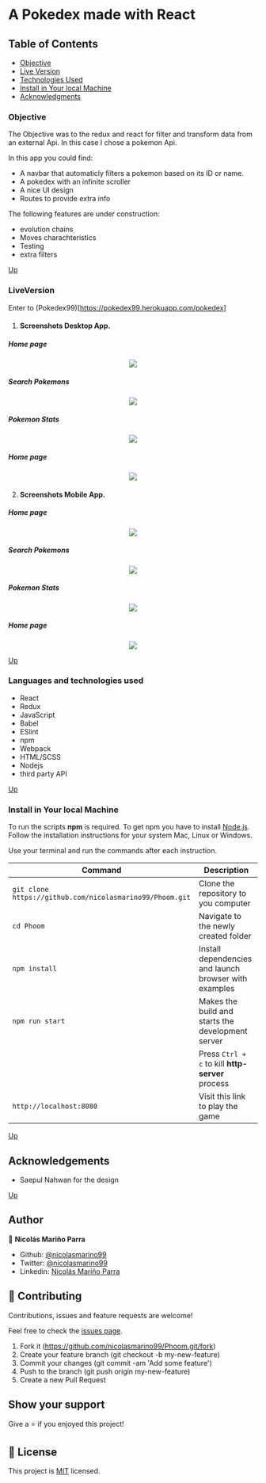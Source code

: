 # A Pokedex made with React


## Table of Contents

- [Objective](#Objective)
- [Live Version](#LiveVersion)
- [Technologies Used](#Technologies-Used)
- [Install in Your local Machine](#Install-in-Your-local-Machine)
- [Acknowledgments](#Acknowledgments)

### Objective

The Objective was to the redux and react for filter and transform data from an external Api. In this case I chose a pokemon Api. 

In this app you could find:

- A navbar that automaticly filters a pokemon based on its ID or name.  
- A pokedex with an infinite scroller
- A nice UI design
- Routes to provide extra info

The following features are under construction:

- evolution chains 
- Moves charachteristics
- Testing
- extra filters
 

[Up](#Table-of-Contents)

### LiveVersion
Enter to (Pokedex99)[https://pokedex99.herokuapp.com/pokedex]
1. #### Screenshots Desktop App.
##### Home page
<p align="center">
<img src="src/assets/imgs/app.jpg">
</p>

##### Search Pokemons
<p align="center">
<img src="src/assets/imgs/apppk.jpg">
</p>

##### Pokemon Stats
<p align="center">
<img src="src/assets/imgs/pk.jpg">
</p>

##### Home page
<p align="center">
<img src="src/assets/imgs/pokedex.jpg">
</p>



2. #### Screenshots Mobile App.

##### Home page
<p align="center">
<img src="src/assets/imgs/appM.jpg">
</p>

##### Search Pokemons
<p align="center">
<img src="src/assets/imgs/apppkM.jpg">
</p>

##### Pokemon Stats
<p align="center">
<img src="src/assets/imgs/pkM.jpg">
</p>

##### Home page
<p align="center">
<img src="src/assets/imgs/pokedexM.jpg">
</p>


[Up](#Table-of-Contents)

### Languages and technologies used 

- React
- Redux
- JavaScript
- Babel
- ESlint
- npm
- Webpack
- HTML/SCSS
- Nodejs
- third party API

[Up](#Table-of-Contents)

### Install in Your local Machine

To run the scripts **npm** is required. To get npm you have to install [Node.js](https://nodejs.org). Follow the installation instructions for your system Mac, Linux or Windows.

Use your terminal and run the commands after each instruction.

| Command                                             | Description                                           |
| --------------------------------------------------- | ----------------------------------------------------- |
| `git clone https://github.com/nicolasmarino99/Phoom.git` | Clone the repository to you computer                  |
| `cd Phoom`                                          | Navigate to the newly created folder                  |
| `npm install`                                       | Install dependencies and launch browser with examples |
| `npm run start`                                         | Makes the build and starts the development server     |
|                                                     | Press `Ctrl + c` to kill **http-server** process      |
| `http://localhost:8080`                             | Visit this link to play the game                      |

[Up](#Table-of-Contents)

## Acknowledgements

- Saepul Nahwan for the design


[Up](#Table-of-Contents)

## Author

:man: **Nicolás Mariño Parra**

- Github: [@nicolasmarino99](https://github.com/nicolasmarino99)
- Twitter: [@nicolasmarino99](https://twitter.com/nicolasmarino99)
- Linkedin: [Nicolás Mariño Parra](https://www.linkedin.com/in/nicol%C3%A1s-mari%C3%B1o-parra-45a707177/)

## 🤝 Contributing

Contributions, issues and feature requests are welcome!

Feel free to check the [issues page](https://github.com/nicolasmarino99/Phoom.git/issues).

1. Fork it (https://github.com/nicolasmarino99/Phoom.git/fork)
2. Create your feature branch (git checkout -b my-new-feature)
3. Commit your changes (git commit -am 'Add some feature')
4. Push to the branch (git push origin my-new-feature)
5. Create a new Pull Request

## Show your support

Give a ⭐️ if you enjoyed this project!

## 📝 License

This project is [MIT](lic.url) licensed.
